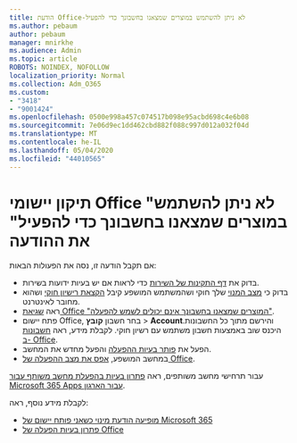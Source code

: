 ```yaml
---
title: הודעת Office-לא ניתן להשתמש במוצרים שמצאנו בחשבונך כדי להפעיל
ms.author: pebaum
author: pebaum
manager: mnirkhe
ms.audience: Admin
ms.topic: article
ROBOTS: NOINDEX, NOFOLLOW
localization_priority: Normal
ms.collection: Adm_O365
ms.custom:
- "3418"
- "9001424"
ms.openlocfilehash: 0500e998a457c074517b098e95acbd698c4e6b08
ms.sourcegitcommit: 7e06d9ec1dd462cbd882f088c997d012a032f04d
ms.translationtype: MT
ms.contentlocale: he-IL
ms.lasthandoff: 05/04/2020
ms.locfileid: "44010565"
---
```

# <a name="fixing-the-office-apps-the-products-we-found-in-your-account-cant-be-used-to-activate-message"></a>תיקון יישומי Office "לא ניתן להשתמש במוצרים שמצאנו בחשבונך כדי להפעיל" את ההודעה

אם תקבל הודעה זו, נסה את הפעולות הבאות:

- בדוק את [דף התקינות של השירות](https://docs.microsoft.com/office365/enterprise/view-service-health) כדי לראות אם יש בעיות ידועות בשירות.
- בדוק כי [מצב המנוי](https://support.office.com/article/0d23d3c0-c19c-4b2f-9845-5344fedc4380#bkmk_checksubscription) שלך חוקי ושהמשתמש המושפע קיבל [הקצאת רישיון חוקי](https://support.office.com/article/997596B5-4173-4627-B915-36ABAC6786DC) ושהוא מחובר לאינטרנט. 
- ראה [שגיאת Office "המוצרים שמצאנו בחשבונך אינם יכולים לשמש להפעלה"](https://support.office.com/article/c9f9a0b3-5aae-4131-8077-21e6a59f141e).
- פתח יישום Office, בחר חשבון **קובץ** > **Account**והירשם מתוך כל החשבונות. היכנס שוב באמצעות חשבון משתמש עם רשיון חוקי. לקבלת מידע, ראה [חשבונות ב- Office](https://support.office.com/article/628ea040-f265-49de-b986-be09c3ebf8a9).
- הפעל את [פותר בעיות ההפעלה](https://aka.ms/SARA-OfficeActivation-Alchemy) והפעל מחדש את המחשב.
- במחשב המושפע, [אפס את מצב ההפעלה של Office](https://docs.microsoft.com/office365/troubleshoot/activation/reset-office-365-proplus-activation-state).

עבור תרחישי מחשב משותפים, ראה [פתרון בעיות בהפעלת מחשב משותף עבור Microsoft 365 Apps עבור הארגון](https://docs.microsoft.com/deployoffice/troubleshoot-shared-computer-activation).

לקבלת מידע נוסף, ראה: 
- [מופיעה הודעת מינוי כשאני פותח יישום של Microsoft 365](https://support.office.com/article/4cabe32c-f594-4c0e-9191-3d3ade10cceb)
- [פתרון בעיות הפעלה של Office](https://support.office.com/article/0d23d3c0-c19c-4b2f-9845-5344fedc4380)